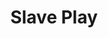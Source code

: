 ---
title: Slave Play
poster: /assets/uploads/slave-play.jpg
header: ''
description: Jeremy O. Harris’ acclaimed work sheds light on race, gender and equality.
theater: August Wilson Theatre
preview: '2021-11-23'
opening: '2022-12-02'
closing: '2003-01-23'
tonyaward: false
criticspick: true
trailer: 'https://www.youtube.com/watch?v=DydjhMHg70U'
website: 'https://slaveplaybroadway.com'
tickets:
  - highlight: false
    info: 'https://seatgeek.com/slave-play-tickets'
    title: $39 Tickets
    type: regular
---